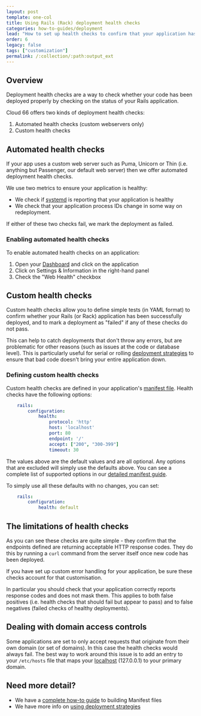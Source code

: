 ```yaml
---
layout: post
template: one-col
title: Using Rails (Rack) deployment health checks
categories: how-to-guides/deployment
lead: "How to set up health checks to confirm that your application has been properly deployed"
order: 6
legacy: false
tags: ["customization"]
permalink: /:collection/:path:output_ext
---
```


## Overview

Deployment health checks are a way to check whether your code has been deployed properly by checking on the status of your Rails application.

Cloud 66 offers two kinds of deployment health checks:

1. Automated health checks (custom webservers only)
2. Custom health checks

## Automated health checks

If your app uses a custom web server such as Puma, Unicorn or Thin (i.e. anything but Passenger, our default web server) then we offer automated deployment health checks. 

We use two metrics to ensure your application is healthy: 

- We check if [systemd]() is reporting that your application is healthy
- We check that your application process IDs change in some way on redeployment.

If either of these two checks fail, we mark the deployment as failed.

### Enabling automated health checks

To enable automated health checks on an application:

1. Open your [Dashboard](https://app.cloud66.com/) and click on the application
2. Click on Settings & Information in the right-hand panel
3. Check the "Web Health" checkbox

## Custom health checks

Custom health checks allow you to define simple tests (in YAML format) to confirm whether your Rails (or Rack) application has been successfully deployed, and to mark a deployment as "failed" if any of these checks do not pass.

This can help to catch deployments that don't throw any errors, but are problematic for other reasons (such as issues at the code or database level). This is particularly useful for serial or rolling [deployment strategies](/rails/how-to-guides/deployment/parallel-deployment.html) to ensure that bad code doesn't bring your entire application down.

### Defining custom health checks

Custom health checks are defined in your application's [manifest file](/rails/quickstarts/getting-started-with-manifest.html). Health checks have the following options:

```yaml
    rails:
    	configuration:
    		health:
    			protocol: 'http'
    			host: 'localhost'
    			port: 80
    			endpoint: '/'
    			accept: ["200", "300-399"]
    			timeout: 30
```

The values above are the default values and are all optional. Any options that are excluded will simply use the defaults above. You can see a complete list of supported options in our [detailed manifest guide](/rails/how-to-guides/deployment/building-a-manifest-file.html).

To simply use all these defaults with no changes, you can set:

```yaml
    rails:
    	configuration:
    		health: default
```

## The limitations of health checks

As you can see these checks are quite simple - they confirm that the endpoints defined are returning acceptable HTTP response codes. They do this by running a `curl` command from the server itself once new code has been deployed.

If you have set up custom error handling for your application, be sure these checks account for that customisation.

In particular you should check that your application correctly reports response codes and does not mask them. This applies to both false positives (i.e. health checks that should fail but appear to pass) and to false negatives (failed checks of healthy deployments).

## Dealing with domain access controls

Some applications are set to only accept requests that originate from their own domain (or set of domains). In this case the health checks would always fail. The best way to work around this issue is to add an entry to your `/etc/hosts` file that maps your [localhost](http://localhost/) (127.0.0.1) to your primary domain.

## Need more detail?

- We have a [complete how-to guide](/rails/how-to-guides/deployment/building-a-manifest-file.html) to building Manifest files
- We have more info on [using deployment strategies](/rails/how-to-guides/deployment/parallel-deployment.html)